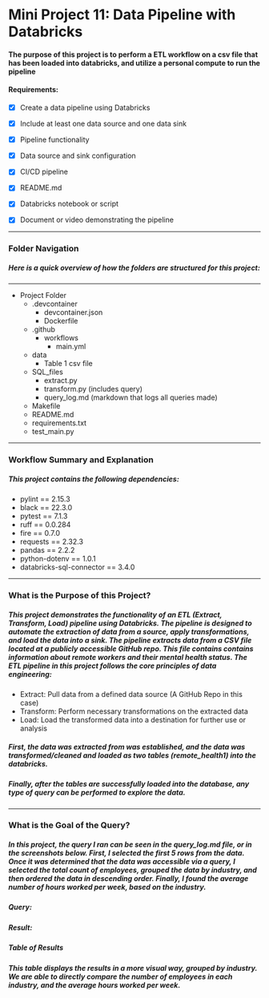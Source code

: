 # Mini Project 11: Data Pipeline with Databricks
#### The purpose of this project is to perform a ETL workflow on a csv file that has been loaded into databricks, and utilize a personal compute to run the pipeline

#### Requirements:

- [X] Create a data pipeline using Databricks
- [X] Include at least one data source and one data sink
- [X] Pipeline functionality 
- [X] Data source and sink configuration
- [X] CI/CD pipeline
- [X] README.md
- [X] Databricks notebook or script
- [X] Document or video demonstrating the pipeline


---
### Folder Navigation
##### Here is a quick overview of how the folders are structured for this project:
---
- Project Folder
    - .devcontainer
        - devcontainer.json
        - Dockerfile
    - .github
        - workflows
            - main.yml
    - data
        - Table 1 csv file
    - SQL_files
        - extract.py
        - transform.py (includes query)
        - query_log.md (markdown that logs all queries made)
    - Makefile
    - README.md
    - requirements.txt
    - test_main.py
---
### Workflow Summary and Explanation
##### This project contains the following dependencies:
- pylint == 2.15.3
- black == 22.3.0
- pytest == 7.1.3
- ruff == 0.0.284
- fire == 0.7.0
- requests == 2.32.3
- pandas == 2.2.2
- python-dotenv == 1.0.1
- databricks-sql-connector == 3.4.0
---
### What is the Purpose of this Project?
##### This project demonstrates the functionality of an ETL (Extract, Transform, Load) pipeline using Databricks. The pipeline is designed to automate the extraction of data from a source, apply transformations, and load the data into a sink. The pipeline extracts data from a CSV file located at a publicly accessible GitHub repo. This file contains contains information about remote workers and their mental health status. The ETL pipeline in this project follows the core principles of data engineering:

- Extract: Pull data from a defined data source (A GitHub Repo in this case)
- Transform: Perform necessary transformations on the extracted data
- Load: Load the transformed data into a destination for further use or analysis


##### First, the data was extracted from was established, and the data was transformed/cleaned and loaded as two tables (remote_health1) into the databricks. 

##### Finally, after the tables are successfully loaded into the database, any type of query can be performed to explore the data. 

___
### What is the Goal of the Query?
##### In this project, the query I ran can be seen in the query_log.md file, or in the screenshots below. First, I selected the first 5 rows from the data. Once it was determined that the data was accessible via a query, I selected the total count of employees, grouped the data by industry, and then ordered the data in descending order. Finally, I found the average number of hours worked per week, based on the industry. 

##### Query:

##### Result:

##### Table of Results


##### This table displays the results in a more visual way, grouped by industry. We are able to directly compare the number of employees in each industry, and the average hours worked per week.







